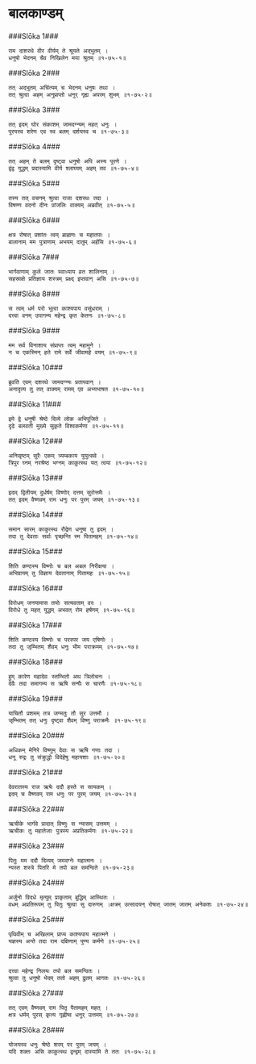 बालकाण्डम्
===============================


###Slōka 1###


    राम दाशरथे वीर वीर्यम् ते श्रूयते अद्भुतम् ।
    धनुषो भेदनम् चैव निखिलेन मया श्रुतम् ॥१-७५-१॥


###Slōka 2###


    तत् अद्भुतम् अचिंत्यम् च भेदनम् धनुषः तथा ।
    तत् श्रुत्वा अहम् अनुप्राप्तो धनुर् गृह्य अपरम् शुभम् ॥१-७५-२॥


###Slōka 3###


    तत् इदम् घोर संकाशम् जामदग्न्यम् महत् धनुः ।
    पूरयस्व शरेण एव स्व बलम् दर्शयस्व च ॥१-७५-३॥


###Slōka 4###


    तत् अहम् ते बलम् दृष्ट्वा धनुषो अपि अस्य पूरणे ।
    द्वंद्व युद्धम् प्रदास्यामि वीर्य श्लाघ्यम् अहम् तव ॥१-७५-४॥


###Slōka 5###


    तस्य तत् वचनम् श्रुत्वा राजा दशरथः तदा ।
    विषण्ण वदनो दीनः प्रांजलिः वाक्यम् अब्रवीत् ॥१-७५-५॥


###Slōka 6###


    क्षत्र रोषात् प्रशांतः त्वम् ब्राह्मणः च महातपाः ।
    बालानाम् मम पुत्राणाम् अभयम् दातुम् अर्हसि ॥१-७५-६॥


###Slōka 7###


    भार्गवाणाम् कुले जातः स्वाध्याय व्रत शालिनाम् ।
    सहस्राक्षे प्रतिज्ञाय शस्त्रम् प्रक्ष्द् इप्तवान् असि ॥१-७५-७॥


###Slōka 8###


    स त्वम् धर्म परो भूत्वा काश्यपाय वसुंधराम् ।
    दत्त्वा वनम् उपागम्य महेन्द्र कृत केतनः ॥१-७५-८॥


###Slōka 9###


    मम सर्व विनाशाय संप्राप्तः त्वम् महामुने ।
    न च एकस्मिन् हते रामे सर्वे जीवामहे वयम् ॥१-७५-९॥


###Slōka 10###


    ब्रुवति एवम् दशरथे जामदग्न्यः प्रतापवान् ।
    अनादृत्य तु तत् वाक्यम् रामम् एव अभ्यभाषत ॥१-७५-१०॥


###Slōka 11###


    इमे द्वे धनुषी श्रेष्ठे दिव्ये लोक अभिपूजिते ।
    दृढे बलवती मुख्ये सुकृते विश्वकर्मणा ॥१-७५-११॥


###Slōka 12###


    अनिसृष्टम् सुरैः एकम् त्र्यम्बकाय युयुत्सवे ।
    त्रिपुर घ्नम् नरश्रेष्ठ भग्नम् काकुत्स्थ यत् त्वया ॥१-७५-१२॥


###Slōka 13###


    इदम् द्वितीयम् दुर्धर्षम् विष्णोर् दत्तम् सुरोत्तमैः ।
    तत् इदम् वैष्णवम् राम धनुः पर पुरम् जयम् ॥१-७५-१३॥


###Slōka 14###


    समान सारम् काकुत्स्थ रौद्रेण धनुषा तु इदम् ।
    तदा तु देवताः सर्वाः पृच्छन्ति स्म पितामहम् ॥१-७५-१४॥


###Slōka 15###


    शिति कण्ठस्य विष्णोः च बल अबल निरीक्षया ।
    अभिप्रायम् तु विज्ञाय देवतानाम् पितामहः ॥१-७५-१५॥


###Slōka 16###


    विरोधम् जनयामास तयोः सत्यवताम् वरः ।
    विरोधे तु महत् युद्धम् अभवत् रोम हर्षणम् ॥१-७५-१६॥


###Slōka 17###


    शिति कण्ठस्य विष्णोः च परस्पर जय एषिणोः ।
    तदा तु जृम्भितम् शैवम् धनुः भीम पराक्रमम् ॥१-७५-१७॥


###Slōka 18###


    हुम् कारेण महादेवः स्तम्भितो अथ त्रिलोचनः ।
    देवैः तदा समागम्य स ऋषि सन्घैः स चारणैः ॥१-७५-१८॥


###Slōka 19###


    याचितौ प्रशमम् तत्र जग्मतुः तौ सुर उत्तमौ ।
    जृम्भितम् तत् धनुः दृष्ट्वा शैवम् विष्णु पराक्रमैः ॥१-७५-१९॥


###Slōka 20###


    अधिकम् मेनिरे विष्णुम् देवाः स ऋषि गणाः तदा ।
    धनू रुद्रः तु संक्रुद्धो विदेहेषु महायशाः ॥१-७५-२०॥


###Slōka 21###


    देवरातस्य राज ऋषेः ददौ हस्ते स सायकम् ।
    इदम् च वैष्णवम् राम धनुः पर पुरम् जयम् ॥१-७५-२१॥


###Slōka 22###


    ऋचीके भार्गवे प्रादात् विष्णुः स न्यासम् उत्तमम् ।
    ऋचीकः तु महातेजाः पुत्रस्य अप्रतिकर्मणः ॥१-७५-२२॥


###Slōka 23###


    पितुः मम ददौ दिव्यम् जमदग्नेः महात्मनः ।
    न्यस्त शस्त्रे पितरि मे तपो बल समन्विते ॥१-७५-२३॥


###Slōka 24###


    अर्जुनो विदधे मृत्युम् प्राकृताम् बुद्धिम् आस्थितः ।
    वधम् अप्रतिरूपम् तु पितुः श्रुत्वा सु दारुणम् ।क्षत्रम् उत्सादयन् रोषात् जातम् जातम् अनेकशः ॥१-७५-२४॥


###Slōka 25###


    पृथिवीम् च अखिलाम् प्राप्य काश्यपाय महात्मने ।
    यज्ञस्य अन्ते तदा राम दक्षिणाम् पुण्य कर्मणे ॥१-७५-२५॥


###Slōka 26###


    दत्त्वा महेन्द्र निलयः तपो बल समन्वितः ।
    श्रुत्वा तु धनुषो भेदम् ततो अहम् द्रुतम् आगतः ॥१-७५-२६॥


###Slōka 27###


    तत् एवम् वैष्णवम् राम पितृ पैतामहम् महत् ।
    क्षत्र धर्मम् पुरस् कृत्य गृह्णीष्व धनुर् उत्तमम् ॥१-७५-२७॥


###Slōka 28###


    योजयस्व धनुः श्रेष्ठे शरम् पर पुरम् जयम् ।
    यदि शक्तः असि काकुत्स्थ द्वन्द्वम् दास्यामि ते ततः ॥१-७५-२८॥


